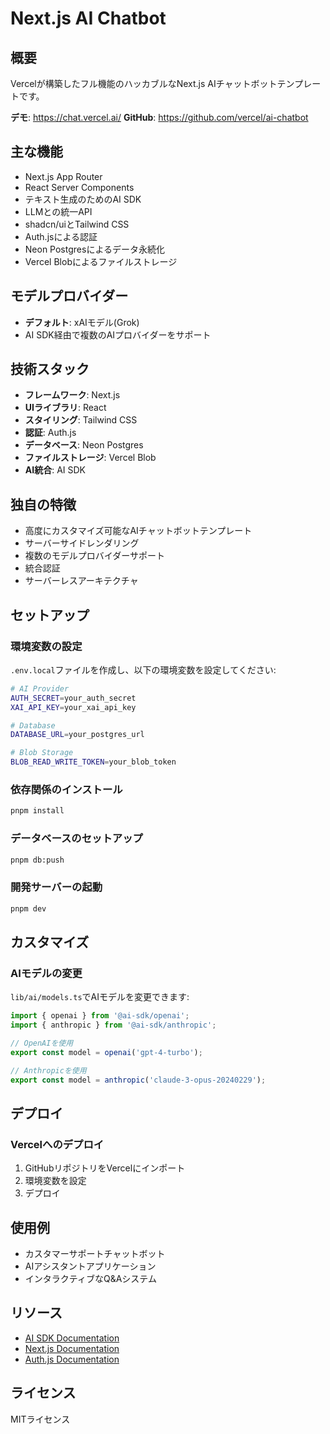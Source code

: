 # Next.js AI Chatbot

## 概要

Vercelが構築したフル機能のハッカブルなNext.js AIチャットボットテンプレートです。

**デモ**: https://chat.vercel.ai/
**GitHub**: https://github.com/vercel/ai-chatbot

## 主な機能

- Next.js App Router
- React Server Components
- テキスト生成のためのAI SDK
- LLMとの統一API
- shadcn/uiとTailwind CSS
- Auth.jsによる認証
- Neon Postgresによるデータ永続化
- Vercel Blobによるファイルストレージ

## モデルプロバイダー

- **デフォルト**: xAIモデル(Grok)
- AI SDK経由で複数のAIプロバイダーをサポート

## 技術スタック

- **フレームワーク**: Next.js
- **UIライブラリ**: React
- **スタイリング**: Tailwind CSS
- **認証**: Auth.js
- **データベース**: Neon Postgres
- **ファイルストレージ**: Vercel Blob
- **AI統合**: AI SDK

## 独自の特徴

- 高度にカスタマイズ可能なAIチャットボットテンプレート
- サーバーサイドレンダリング
- 複数のモデルプロバイダーサポート
- 統合認証
- サーバーレスアーキテクチャ

## セットアップ

### 環境変数の設定

`.env.local`ファイルを作成し、以下の環境変数を設定してください:

```bash
# AI Provider
AUTH_SECRET=your_auth_secret
XAI_API_KEY=your_xai_api_key

# Database
DATABASE_URL=your_postgres_url

# Blob Storage
BLOB_READ_WRITE_TOKEN=your_blob_token
```

### 依存関係のインストール

```bash
pnpm install
```

### データベースのセットアップ

```bash
pnpm db:push
```

### 開発サーバーの起動

```bash
pnpm dev
```

## カスタマイズ

### AIモデルの変更

`lib/ai/models.ts`でAIモデルを変更できます:

```typescript
import { openai } from '@ai-sdk/openai';
import { anthropic } from '@ai-sdk/anthropic';

// OpenAIを使用
export const model = openai('gpt-4-turbo');

// Anthropicを使用
export const model = anthropic('claude-3-opus-20240229');
```

## デプロイ

### Vercelへのデプロイ

1. GitHubリポジトリをVercelにインポート
2. 環境変数を設定
3. デプロイ

## 使用例

- カスタマーサポートチャットボット
- AIアシスタントアプリケーション
- インタラクティブなQ&Aシステム

## リソース

- [AI SDK Documentation](https://sdk.vercel.ai/docs)
- [Next.js Documentation](https://nextjs.org/docs)
- [Auth.js Documentation](https://authjs.dev/)

## ライセンス

MITライセンス
